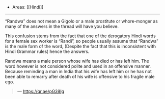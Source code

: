 
- Areas: [[Hindi]]

---

“Randwa” does not mean a Gigolo or a male prostitute or whore-monger as many of the answers in the thread will have you believe.

This confusion stems from the fact that one of the derogatory Hindi words for a female sex worker is “Randi”, so people usually assume that “Randwa” is the male form of the word, (Despite the fact that this is inconsistent with Hindi Grammar rules) hence the answers.

Randwa means a male person whose wife has died or has left him. The word however is not considered polite and used in an offensive manner. Because reminding a man in India that his wife has left him or he has not been able to remarry after death of his wife is offensive to his fragile male ego.

> — <https://qr.ae/pG38Ig>
